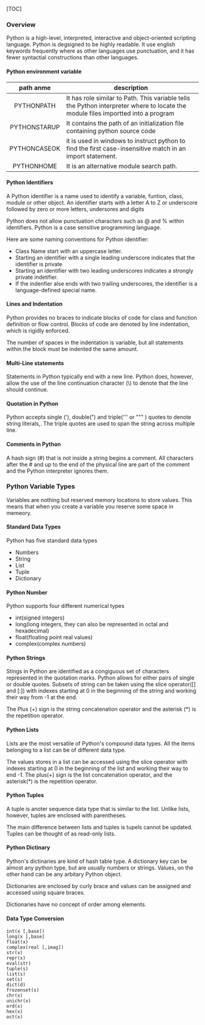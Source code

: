 [TOC]
### Overview
Python is a high-level, interpreted, interactive and object-oriented scripting language. Python is degsigned to be highly readable. It use english keywords frequently where as other languages use punctuation, and it has fewer syntactial constructions than other languages.
#### Python environment variable
|path anme|description|
|:-------:|-----------|
|PYTHONPATH|It has role similar to Path. This variable tells the Python interpreter where to locate the module files importted into a program|
|PYTHONSTARUP|It contains the path of an initialization file containing python source code|
|PYTHONCASEOK|it is used in windows to instruct python to find the first case-insensitive match in an import statement.|
|PYTHONHOME|It is an alternative module search path.|
#### Python Identifiers
A Python identifier is a name used to identify a variable, funtion, class, module or other object. An identifier starts with a letter A to Z or underscore followed by zero or more letters, undersores and digits

Python does not allow punctuation characters such as @ and % within identifiers. Python is a case sensitive programming language.

Here are some naming conventions for Python identifier:

* Class Name start with an uppercase letter.
* Starting an identifier with a single leading underscore indicates that the identifier is private
* Starting an identifier with two leading underscores indicates a strongly private indetifier.
* If the indenfier alse ends with two trailing underscores, the identifier is a language-defined special name.

#### Lines and Indentation
Python provides no braces to indicate blocks of code for class and function definition or flow control. Blocks of code are denoted by line indentation, which is rigidly enforced.

The number of spaces in the indentation is variable, but all statements within the block must be indented the same amount.
#### Multi-Line statements
Statements in Python typically end with a new line. Python does, however, allow the use of the line continuation character (\\) to denote that the line should continue.
#### Quotation in Python
Python accepts single ('), double(") and triple(''' or """ ) quotes to denote string literals,.
The triple quotes are used to span the string across multiple line.
#### Comments in Python
A hash sign (#) that is not inside a string begins a comment. All characters after the # and up to the end of the physical line are part of the comment and the Python interpreter ignores them.
### Python Variable Types
Variables are nothing but reserved memory locations to store values. This means that when you create a variable you reserve some space in memeory.
#### Standard Data Types
Python has five standard data types

* Numbers
* String
* List
* Tuple
* Dictionary

#### Python Number
Python supports four different numerical types

* int(signed integers)
* long(long integers, they can also be represented in octal and hexadecimal)
* float(floating point real values)
* complex(complex numbers)

#### Python Strings

Stings in Python are identified as a congiguous set of characters represented in the quotation marks. Python allows for either pairs of single or double quotes. Subsets of string can be taken using the slice operator([] and [:]) with indexes starting at 0 in the beginning of the string and working their way from -1 at the end.

The Plus (+) sign is the string concatenation operator and the asterisk (*) is the repetition operator.

#### Python Lists
Lists are the most versatile of Python's compound data types. All the items belonging to a list can be of different data type.

The values stores in a list can be accessed using the slice operator with indexes starting at 0 in the beginning of the list and working their way to end -1. The plus(+) sign is the list concatenation operator, and the asterisk(*) is the repetition operator.

#### Python Tuples
A tuple is anoter sequence data type that is similar to the list. Unlike lists, however, tuples are enclosed with parentheses.

The main difference between lists and tuples is tupels cannot be updated. Tuples can be thought of as read-only lists.
#### Python Dictinary
Python's dictinaries are kind of hash table type. A dictionary key can be almost any python type, but are usually numbers or strings. Values, on the other hand can be any arbitary Python object.

Dictionaries are enclosed by curly brace and values can be assigned and accessed using square braces.

Dictionaries have no concept of order among elements.

#### Data Type Conversion
	int(x [,base])
	long(x [,base] 
	float(x)
	complex(real [,imag])
	str(x)
	repr(x)
	eval(str)
	tuple(s)
	list(s)
	set(s)
	dict(d)
	frozenset(s)
	chr(x)
	unichr(x)
	ord(x)
	hex(x)
	oct(x)